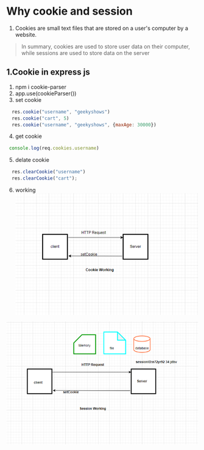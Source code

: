 
# Why cookie and session
1. Cookies are small text files that are stored on a user's computer by a website. 
> In summary, cookies are used to store user data on their computer, while sessions are used to store data on the server

## 1.Cookie in express js
  1. npm i cookie-parser
  2. app.use(cookieParser())
  3. set cookie
  ``` javascript
    res.cookie("username", "geekyshows")
    res.cookie("cart", 5)
    res.cookie("username", "geekyshows", {maxAge: 30000})
  ```
  4. get cookie
  ```javascript
   console.log(req.cookies.username)
  ```
  5. delate cookie
  ``` javascript
    res.clearCookie("username")
    res.clearCookie("cart");
  ```
  6. working
  ![](cookie.png)
  
  ![](session.png)